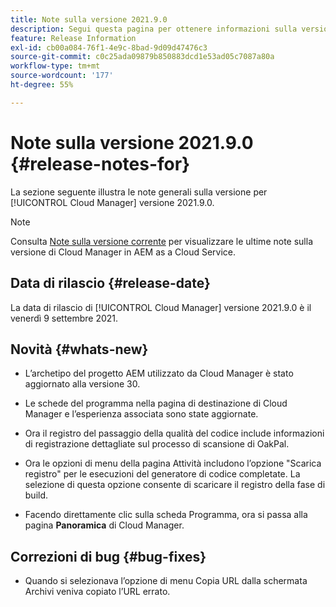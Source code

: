 ```yaml
---
title: Note sulla versione 2021.9.0
description: Segui questa pagina per ottenere informazioni sulla versione 2021.9.0 di Cloud Manager
feature: Release Information
exl-id: cb00a084-76f1-4e9c-8bad-9d09d47476c3
source-git-commit: c0c25ada09879b850883dcd1e53ad05c7087a80a
workflow-type: tm+mt
source-wordcount: '177'
ht-degree: 55%

---
```


# Note sulla versione 2021.9.0 {#release-notes-for}

La sezione seguente illustra le note generali sulla versione per [!UICONTROL Cloud Manager] versione 2021.9.0.

>[!NOTE]
>Consulta [Note sulla versione corrente](https://experienceleague.adobe.com/docs/experience-manager-cloud-service/onboarding/getting-access/release-notes-cloud-manager/release-notes-cm-current.html?lang=en#getting-access) per visualizzare le ultime note sulla versione di Cloud Manager in AEM as a Cloud Service.

## Data di rilascio {#release-date}

La data di rilascio di [!UICONTROL Cloud Manager] versione 2021.9.0 è il venerdì 9 settembre 2021.

## Novità {#whats-new}

* L’archetipo del progetto AEM utilizzato da Cloud Manager è stato aggiornato alla versione 30.

* Le schede del programma nella pagina di destinazione di Cloud Manager e l’esperienza associata sono state aggiornate.

* Ora il registro del passaggio della qualità del codice include informazioni di registrazione dettagliate sul processo di scansione di OakPal.

* Ora le opzioni di menu della pagina Attività includono l’opzione &quot;Scarica registro&quot; per le esecuzioni del generatore di codice completate. La selezione di questa opzione consente di scaricare il registro della fase di build.

* Facendo direttamente clic sulla scheda Programma, ora si passa alla pagina **Panoramica** di Cloud Manager.

## Correzioni di bug {#bug-fixes}

* Quando si selezionava l’opzione di menu Copia URL dalla schermata Archivi veniva copiato l’URL errato.
